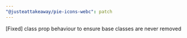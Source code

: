 ```yaml
---
"@justeattakeaway/pie-icons-webc": patch
---
```


[Fixed] class prop behaviour to ensure base classes are never removed
